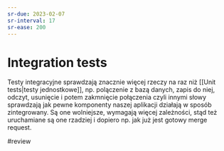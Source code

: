 ```yaml
---
sr-due: 2023-02-07
sr-interval: 17
sr-ease: 200
---
```


# Integration tests

Testy integracyjne sprawdzają znacznie więcej rzeczy na raz niż [[Unit tests|testy jednostkowe]], np. polączenie z bazą danych, zapis do niej, odczyt, usunięcie i potem zakmnięcie połączenia czyli innymi słowy sprawdzają jak pewne komponenty naszej aplikacji działają w sposób zintegrowany. Są one wolniejsze, wymagają więcej zależności, stąd też uruchamiane są one rzadziej i dopiero np. jak już jest gotowy merge request.

#review